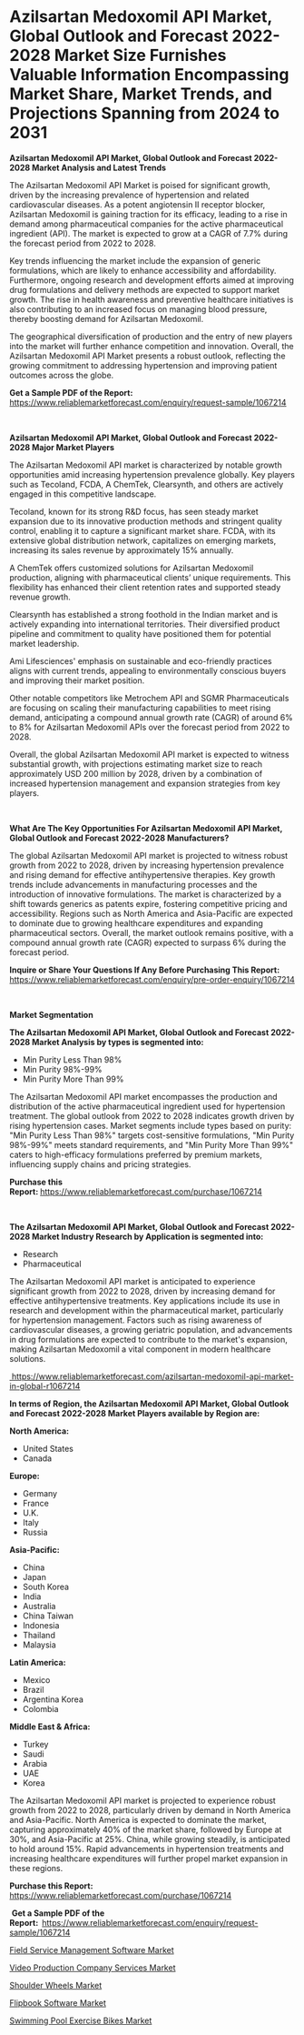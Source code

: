<p><h1>Azilsartan Medoxomil API Market, Global Outlook and Forecast 2022-2028 Market Size Furnishes Valuable Information Encompassing Market Share, Market Trends, and Projections Spanning from 2024 to 2031</h1></p><p><strong>Azilsartan Medoxomil API Market, Global Outlook and Forecast 2022-2028 Market Analysis and Latest Trends</strong></p>
<p><p>The Azilsartan Medoxomil API Market is poised for significant growth, driven by the increasing prevalence of hypertension and related cardiovascular diseases. As a potent angiotensin II receptor blocker, Azilsartan Medoxomil is gaining traction for its efficacy, leading to a rise in demand among pharmaceutical companies for the active pharmaceutical ingredient (API). The market is expected to grow at a CAGR of 7.7% during the forecast period from 2022 to 2028.</p><p>Key trends influencing the market include the expansion of generic formulations, which are likely to enhance accessibility and affordability. Furthermore, ongoing research and development efforts aimed at improving drug formulations and delivery methods are expected to support market growth. The rise in health awareness and preventive healthcare initiatives is also contributing to an increased focus on managing blood pressure, thereby boosting demand for Azilsartan Medoxomil.</p><p>The geographical diversification of production and the entry of new players into the market will further enhance competition and innovation. Overall, the Azilsartan Medoxomil API Market presents a robust outlook, reflecting the growing commitment to addressing hypertension and improving patient outcomes across the globe.</p></p>
<p><strong>Get a Sample PDF of the Report:&nbsp;</strong> <a href="https://www.reliablemarketforecast.com/enquiry/request-sample/1067214?utm_campaign=1110&utm_medium=2&utm_source=Github&utm_content=ia&utm_term=04122024&utm_id=azilsartan-medoxomil-api-market-global-outlook-and-forecast-2022-2028">https://www.reliablemarketforecast.com/enquiry/request-sample/1067214</a></p>
<p>&nbsp;</p>
<p><strong>Azilsartan Medoxomil API Market, Global Outlook and Forecast 2022-2028 Major Market Players</strong></p>
<p><p>The Azilsartan Medoxomil API market is characterized by notable growth opportunities amid increasing hypertension prevalence globally. Key players such as Tecoland, FCDA, A ChemTek, Clearsynth, and others are actively engaged in this competitive landscape.</p><p>Tecoland, known for its strong R&D focus, has seen steady market expansion due to its innovative production methods and stringent quality control, enabling it to capture a significant market share. FCDA, with its extensive global distribution network, capitalizes on emerging markets, increasing its sales revenue by approximately 15% annually.</p><p>A ChemTek offers customized solutions for Azilsartan Medoxomil production, aligning with pharmaceutical clients’ unique requirements. This flexibility has enhanced their client retention rates and supported steady revenue growth.</p><p>Clearsynth has established a strong foothold in the Indian market and is actively expanding into international territories. Their diversified product pipeline and commitment to quality have positioned them for potential market leadership.</p><p>Ami Lifesciences' emphasis on sustainable and eco-friendly practices aligns with current trends, appealing to environmentally conscious buyers and improving their market position.</p><p>Other notable competitors like Metrochem API and SGMR Pharmaceuticals are focusing on scaling their manufacturing capabilities to meet rising demand, anticipating a compound annual growth rate (CAGR) of around 6% to 8% for Azilsartan Medoxomil APIs over the forecast period from 2022 to 2028.</p><p>Overall, the global Azilsartan Medoxomil API market is expected to witness substantial growth, with projections estimating market size to reach approximately USD 200 million by 2028, driven by a combination of increased hypertension management and expansion strategies from key players.</p></p>
<p>&nbsp;</p>
<p><strong>What Are The Key Opportunities For Azilsartan Medoxomil API Market, Global Outlook and Forecast 2022-2028 Manufacturers?</strong></p>
<p><p>The global Azilsartan Medoxomil API market is projected to witness robust growth from 2022 to 2028, driven by increasing hypertension prevalence and rising demand for effective antihypertensive therapies. Key growth trends include advancements in manufacturing processes and the introduction of innovative formulations. The market is characterized by a shift towards generics as patents expire, fostering competitive pricing and accessibility. Regions such as North America and Asia-Pacific are expected to dominate due to growing healthcare expenditures and expanding pharmaceutical sectors. Overall, the market outlook remains positive, with a compound annual growth rate (CAGR) expected to surpass 6% during the forecast period.</p></p>
<p><strong>Inquire or Share Your Questions If Any Before Purchasing This Report:</strong> <a href="https://www.reliablemarketforecast.com/enquiry/pre-order-enquiry/1067214?utm_campaign=1110&utm_medium=2&utm_source=Github&utm_content=ia&utm_term=04122024&utm_id=azilsartan-medoxomil-api-market-global-outlook-and-forecast-2022-2028">https://www.reliablemarketforecast.com/enquiry/pre-order-enquiry/1067214</a></p>
<p>&nbsp;</p>
<p><strong>Market Segmentation</strong></p>
<p><strong>The Azilsartan Medoxomil API Market, Global Outlook and Forecast 2022-2028 Market Analysis by types is segmented into:</strong></p>
<p><ul><li>Min Purity Less Than 98%</li><li>Min Purity 98%-99%</li><li>Min Purity More Than 99%</li></ul></p>
<p><p>The Azilsartan Medoxomil API market encompasses the production and distribution of the active pharmaceutical ingredient used for hypertension treatment. The global outlook from 2022 to 2028 indicates growth driven by rising hypertension cases. Market segments include types based on purity: "Min Purity Less Than 98%" targets cost-sensitive formulations, "Min Purity 98%-99%" meets standard requirements, and "Min Purity More Than 99%" caters to high-efficacy formulations preferred by premium markets, influencing supply chains and pricing strategies.</p></p>
<p><strong>Purchase this Report:&nbsp;</strong><a href="https://www.reliablemarketforecast.com/purchase/1067214?utm_campaign=1110&utm_medium=2&utm_source=Github&utm_content=ia&utm_term=04122024&utm_id=azilsartan-medoxomil-api-market-global-outlook-and-forecast-2022-2028">https://www.reliablemarketforecast.com/purchase/1067214</a></p>
<p>&nbsp;</p>
<p><strong>The Azilsartan Medoxomil API Market, Global Outlook and Forecast 2022-2028 Market Industry Research by Application is segmented into:</strong></p>
<p><ul><li>Research</li><li>Pharmaceutical</li></ul></p>
<p><p>The Azilsartan Medoxomil API market is anticipated to experience significant growth from 2022 to 2028, driven by increasing demand for effective antihypertensive treatments. Key applications include its use in research and development within the pharmaceutical market, particularly for hypertension management. Factors such as rising awareness of cardiovascular diseases, a growing geriatric population, and advancements in drug formulations are expected to contribute to the market's expansion, making Azilsartan Medoxomil a vital component in modern healthcare solutions.</p></p>
<p><a href="https://www.reliablemarketforecast.com/azilsartan-medoxomil-api-market-in-global-r1067214?utm_campaign=1110&utm_medium=2&utm_source=Github&utm_content=ia&utm_term=04122024&utm_id=azilsartan-medoxomil-api-market-global-outlook-and-forecast-2022-2028">&nbsp;https://www.reliablemarketforecast.com/azilsartan-medoxomil-api-market-in-global-r1067214</a></p>
<p><strong>In terms of Region, the Azilsartan Medoxomil API Market, Global Outlook and Forecast 2022-2028 Market Players available by Region are:</strong></p>
<p>
    <p> <strong> North America: </strong>
        <ul>
            <li>United States</li>
            <li>Canada</li>
        </ul>
        </p> 
    <p> <strong> Europe: </strong>
        <ul>
            <li>Germany</li>
            <li>France</li>
            <li>U.K.</li>
            <li>Italy</li>
            <li>Russia</li>
        </ul>
        </p> 
    <p> <strong> Asia-Pacific: </strong>
        <ul>
            <li>China</li>
            <li>Japan</li>
            <li>South Korea</li>
            <li>India</li>
            <li>Australia</li>
            <li>China Taiwan</li>
            <li>Indonesia</li>
            <li>Thailand</li>
            <li>Malaysia</li>
        </ul>
        </p> 
    <p> <strong> Latin America: </strong>
        <ul>
            <li>Mexico</li>
            <li>Brazil</li>
            <li>Argentina Korea</li>
            <li>Colombia</li>
        </ul>
        </p> 
    <p> <strong> Middle East & Africa: </strong>
        <ul>
            <li>Turkey</li>
            <li>Saudi</li>
            <li>Arabia</li>
            <li>UAE</li>
            <li>Korea</li>
        </ul>
    </p>
    </p>
<p><p>The Azilsartan Medoxomil API market is projected to experience robust growth from 2022 to 2028, particularly driven by demand in North America and Asia-Pacific. North America is expected to dominate the market, capturing approximately 40% of the market share, followed by Europe at 30%, and Asia-Pacific at 25%. China, while growing steadily, is anticipated to hold around 15%. Rapid advancements in hypertension treatments and increasing healthcare expenditures will further propel market expansion in these regions.</p></p>
<p><strong>Purchase this Report: </strong><a href="https://www.reliablemarketforecast.com/purchase/1067214?utm_campaign=1110&utm_medium=2&utm_source=Github&utm_content=ia&utm_term=04122024&utm_id=azilsartan-medoxomil-api-market-global-outlook-and-forecast-2022-2028">https://www.reliablemarketforecast.com/purchase/1067214</a></p>
<p>&nbsp;<strong>Get a Sample PDF of the Report:&nbsp;&nbsp;</strong><a href="https://www.reliablemarketforecast.com/enquiry/request-sample/1067214?utm_campaign=1110&utm_medium=2&utm_source=Github&utm_content=ia&utm_term=04122024&utm_id=azilsartan-medoxomil-api-market-global-outlook-and-forecast-2022-2028">https://www.reliablemarketforecast.com/enquiry/request-sample/1067214</a></p>
<p><strong></strong></p>
<p><p><a href="https://www.linkedin.com/pulse/field-service-management-software-market-analysis-industry-sg8ve?utm_campaign=1110&utm_medium=2&utm_source=Github&utm_content=ia&utm_term=04122024&utm_id=azilsartan-medoxomil-api-market-global-outlook-and-forecast-2022-2028">Field Service Management Software Market</a></p><p><a href="https://www.linkedin.com/pulse/examining-video-production-company-servicesmarket-factorsinfluencing-zfnde?utm_campaign=1110&utm_medium=2&utm_source=Github&utm_content=ia&utm_term=04122024&utm_id=azilsartan-medoxomil-api-market-global-outlook-and-forecast-2022-2028">Video Production Company Services Market</a></p><p><a href="https://issuu.com/reportprime-2/docs/shoulder-wheels-market-size-2030.pptx?utm_campaign=1110&utm_medium=2&utm_source=Github&utm_content=ia&utm_term=04122024&utm_id=azilsartan-medoxomil-api-market-global-outlook-and-forecast-2022-2028">Shoulder Wheels Market</a></p><p><a href="https://www.linkedin.com/pulse/whats-next-flipbook-software-market-look-143-cagr-growth-drivers-gew3f?utm_campaign=1110&utm_medium=2&utm_source=Github&utm_content=ia&utm_term=04122024&utm_id=azilsartan-medoxomil-api-market-global-outlook-and-forecast-2022-2028">Flipbook Software Market</a></p><p><a href="https://issuu.com/reportprime-2/docs/swimming-pool-exercise-bikes-market-size-2030.pptx?utm_campaign=1110&utm_medium=2&utm_source=Github&utm_content=ia&utm_term=04122024&utm_id=azilsartan-medoxomil-api-market-global-outlook-and-forecast-2022-2028">Swimming Pool Exercise Bikes Market</a></p></p>